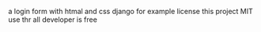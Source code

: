 a login form with  htmal and css django 
for example 
license this project MIT
use thr all developer is free
